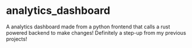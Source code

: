 # analytics_dashboard
A analytics dashboard made from a python frontend that calls a rust powered backend to make changes! Definitely a step-up from my previous projects!
